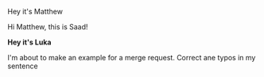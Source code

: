 Hey it's Matthew

Hi Matthew, this is Saad!


**Hey it's Luka**


I'm about to make an example for a merge request. Correct ane typos in my sentence